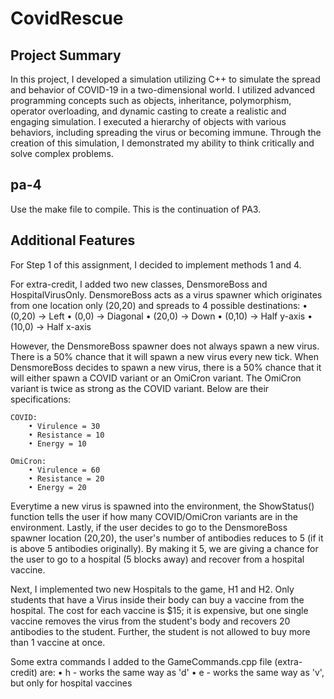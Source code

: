 # CovidRescue

## Project Summary

In this project, I developed a simulation utilizing C++ to simulate the spread and behavior of COVID-19 in a two-dimensional world. I utilized advanced programming concepts such as objects, inheritance, polymorphism, operator overloading, and dynamic casting to create a realistic and engaging simulation. I executed a hierarchy of objects with various behaviors, including spreading the virus or becoming immune. Through the creation of this simulation, I demonstrated my ability to think critically and solve complex problems.

## pa-4

Use the make file to compile.
This is the continuation of PA3.

## Additional Features
For Step 1 of this assignment, I decided to implement methods 1 and 4.

For extra-credit, I added two new classes, DensmoreBoss and HospitalVirusOnly. DensmoreBoss acts as a virus spawner which originates from one location only (20,20) and spreads to 4 possible destinations: 
    • (0,20) -> Left
    • (0,0) -> Diagonal
    • (20,0) -> Down
    • (0,10) -> Half y-axis
    • (10,0) -> Half x-axis

However, the DensmoreBoss spawner does not always spawn a new virus. There is a 50% chance that it will spawn a new virus every new tick. When DensmoreBoss decides to spawn a new virus, there is a 50% chance that it will either spawn a COVID variant or an OmiCron variant. The OmiCron variant is twice as strong as the COVID variant. Below are their specifications:

    COVID:
        • Virulence = 30
        • Resistance = 10
        • Energy = 10
    
    OmiCron:
        • Virulence = 60
        • Resistance = 20
        • Energy = 20

Everytime a new virus is spawned into the environment, the ShowStatus() function tells the user if how many COVID/OmiCron variants are in the environment. Lastly, if the user decides to go to the DensmoreBoss spawner location (20,20), the user's number of antibodies reduces to 5 (if it is above 5 antibodies originally). By making it 5, we are giving a chance for the user to go to a hospital (5 blocks away) and recover from a hospital vaccine.

Next, I implemented two new Hospitals to the game, H1 and H2. Only students that have a Virus inside their body can buy a vaccine from the hospital. The cost for each vaccine is $15; it is expensive, but one single vaccine removes the virus from the student's body and recovers 20 antibodies to the student. Further, the student is not allowed to buy more than 1 vaccine at once.

Some extra commands I added to the GameCommands.cpp file (extra-credit) are:
    • h - works the same way as 'd'
    • e - works the same way as 'v', but only for hospital vaccines
